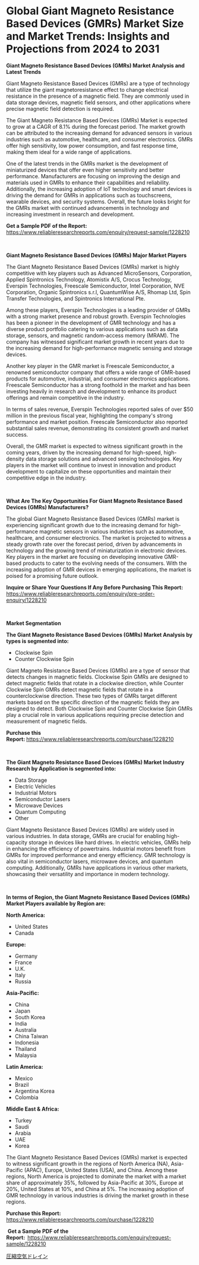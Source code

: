 <p><h1>Global Giant Magneto Resistance Based Devices (GMRs) Market Size and Market Trends: Insights and Projections from 2024 to 2031</h1></p><p><strong>Giant Magneto Resistance Based Devices (GMRs) Market Analysis and Latest Trends</strong></p>
<p><p>Giant Magneto Resistance Based Devices (GMRs) are a type of technology that utilize the giant magnetoresistance effect to change electrical resistance in the presence of a magnetic field. They are commonly used in data storage devices, magnetic field sensors, and other applications where precise magnetic field detection is required.</p><p>The Giant Magneto Resistance Based Devices (GMRs) Market is expected to grow at a CAGR of 8.1% during the forecast period. The market growth can be attributed to the increasing demand for advanced sensors in various industries such as automotive, healthcare, and consumer electronics. GMRs offer high sensitivity, low power consumption, and fast response time, making them ideal for a wide range of applications.</p><p>One of the latest trends in the GMRs market is the development of miniaturized devices that offer even higher sensitivity and better performance. Manufacturers are focusing on improving the design and materials used in GMRs to enhance their capabilities and reliability. Additionally, the increasing adoption of IoT technology and smart devices is driving the demand for GMRs in applications such as touchscreens, wearable devices, and security systems. Overall, the future looks bright for the GMRs market with continued advancements in technology and increasing investment in research and development.</p></p>
<p><strong>Get a Sample PDF of the Report:&nbsp;</strong> <a href="https://www.reliableresearchreports.com/enquiry/request-sample/1228210">https://www.reliableresearchreports.com/enquiry/request-sample/1228210</a></p>
<p>&nbsp;</p>
<p><strong>Giant Magneto Resistance Based Devices (GMRs) Major Market Players</strong></p>
<p><p>The Giant Magneto Resistance Based Devices (GMRs) market is highly competitive with key players such as Advanced MicroSensors, Corporation, Applied Spintronics Technology, Atomistix A/S, Crocus Technology, Everspin Technologies, Freescale Semiconductor, Intel Corporation, NVE Corporation, Organic Spintronics s.r.l, QuantumWise A/S, Rhomap Ltd, Spin Transfer Technologies, and Spintronics International Pte. </p><p>Among these players, Everspin Technologies is a leading provider of GMRs with a strong market presence and robust growth. Everspin Technologies has been a pioneer in the development of GMR technology and has a diverse product portfolio catering to various applications such as data storage, sensors, and magnetic random-access memory (MRAM). The company has witnessed significant market growth in recent years due to the increasing demand for high-performance magnetic sensing and storage devices.</p><p>Another key player in the GMR market is Freescale Semiconductor, a renowned semiconductor company that offers a wide range of GMR-based products for automotive, industrial, and consumer electronics applications. Freescale Semiconductor has a strong foothold in the market and has been investing heavily in research and development to enhance its product offerings and remain competitive in the industry.</p><p>In terms of sales revenue, Everspin Technologies reported sales of over $50 million in the previous fiscal year, highlighting the company's strong performance and market position. Freescale Semiconductor also reported substantial sales revenue, demonstrating its consistent growth and market success.</p><p>Overall, the GMR market is expected to witness significant growth in the coming years, driven by the increasing demand for high-speed, high-density data storage solutions and advanced sensing technologies. Key players in the market will continue to invest in innovation and product development to capitalize on these opportunities and maintain their competitive edge in the industry.</p></p>
<p>&nbsp;</p>
<p><strong>What Are The Key Opportunities For Giant Magneto Resistance Based Devices (GMRs) Manufacturers?</strong></p>
<p><p>The global Giant Magneto Resistance Based Devices (GMRs) market is experiencing significant growth due to the increasing demand for high-performance magnetic sensors in various industries such as automotive, healthcare, and consumer electronics. The market is projected to witness a steady growth rate over the forecast period, driven by advancements in technology and the growing trend of miniaturization in electronic devices. Key players in the market are focusing on developing innovative GMR-based products to cater to the evolving needs of the consumers. With the increasing adoption of GMR devices in emerging applications, the market is poised for a promising future outlook.</p></p>
<p><strong>Inquire or Share Your Questions If Any Before Purchasing This Report:</strong> <a href="https://www.reliableresearchreports.com/enquiry/pre-order-enquiry/1228210">https://www.reliableresearchreports.com/enquiry/pre-order-enquiry/1228210</a></p>
<p>&nbsp;</p>
<p><strong>Market Segmentation</strong></p>
<p><strong>The Giant Magneto Resistance Based Devices (GMRs) Market Analysis by types is segmented into:</strong></p>
<p><ul><li>Clockwise Spin</li><li>Counter Clockwise Spin</li></ul></p>
<p><p>Giant Magneto Resistance Based Devices (GMRs) are a type of sensor that detects changes in magnetic fields. Clockwise Spin GMRs are designed to detect magnetic fields that rotate in a clockwise direction, while Counter Clockwise Spin GMRs detect magnetic fields that rotate in a counterclockwise direction. These two types of GMRs target different markets based on the specific direction of the magnetic fields they are designed to detect. Both Clockwise Spin and Counter Clockwise Spin GMRs play a crucial role in various applications requiring precise detection and measurement of magnetic fields.</p></p>
<p><strong>Purchase this Report:&nbsp;</strong><a href="https://www.reliableresearchreports.com/purchase/1228210">https://www.reliableresearchreports.com/purchase/1228210</a></p>
<p>&nbsp;</p>
<p><strong>The Giant Magneto Resistance Based Devices (GMRs) Market Industry Research by Application is segmented into:</strong></p>
<p><ul><li>Data Storage</li><li>Electric Vehicles</li><li>Industrial Motors</li><li>Semiconductor Lasers</li><li>Microwave Devices</li><li>Quantum Computing</li><li>Other</li></ul></p>
<p><p>Giant Magneto Resistance Based Devices (GMRs) are widely used in various industries. In data storage, GMRs are crucial for enabling high-capacity storage in devices like hard drives. In electric vehicles, GMRs help in enhancing the efficiency of powertrains. Industrial motors benefit from GMRs for improved performance and energy efficiency. GMR technology is also vital in semiconductor lasers, microwave devices, and quantum computing. Additionally, GMRs have applications in various other markets, showcasing their versatility and importance in modern technology.</p></p>
<p>&nbsp;</p>
<p><strong>In terms of Region, the Giant Magneto Resistance Based Devices (GMRs) Market Players available by Region are:</strong></p>
<p>
    <p> <strong> North America: </strong>
        <ul>
            <li>United States</li>
            <li>Canada</li>
        </ul>
        </p> 
    <p> <strong> Europe: </strong>
        <ul>
            <li>Germany</li>
            <li>France</li>
            <li>U.K.</li>
            <li>Italy</li>
            <li>Russia</li>
        </ul>
        </p> 
    <p> <strong> Asia-Pacific: </strong>
        <ul>
            <li>China</li>
            <li>Japan</li>
            <li>South Korea</li>
            <li>India</li>
            <li>Australia</li>
            <li>China Taiwan</li>
            <li>Indonesia</li>
            <li>Thailand</li>
            <li>Malaysia</li>
        </ul>
        </p> 
    <p> <strong> Latin America: </strong>
        <ul>
            <li>Mexico</li>
            <li>Brazil</li>
            <li>Argentina Korea</li>
            <li>Colombia</li>
        </ul>
        </p> 
    <p> <strong> Middle East & Africa: </strong>
        <ul>
            <li>Turkey</li>
            <li>Saudi</li>
            <li>Arabia</li>
            <li>UAE</li>
            <li>Korea</li>
        </ul>
    </p>
    </p>
<p><p>The Giant Magneto Resistance Based Devices (GMRs) market is expected to witness significant growth in the regions of North America (NA), Asia-Pacific (APAC), Europe, United States (USA), and China. Among these regions, North America is projected to dominate the market with a market share of approximately 35%, followed by Asia-Pacific at 30%, Europe at 20%, United States at 10%, and China at 5%. The increasing adoption of GMR technology in various industries is driving the market growth in these regions.</p></p>
<p><strong>Purchase this Report: </strong><a href="https://www.reliableresearchreports.com/purchase/1228210">https://www.reliableresearchreports.com/purchase/1228210</a></p>
<p>&nbsp;<strong>Get a Sample PDF of the Report:&nbsp;&nbsp;</strong><a href="https://www.reliableresearchreports.com/enquiry/request-sample/1228210">https://www.reliableresearchreports.com/enquiry/request-sample/1228210</a></p>
<p><strong></strong></p>
<p><p><a href="https://github.com/mohamedbakry57/Market-Research-Report-List-3/blob/main/212024113350.md">圧縮空気ドレイン</a></p></p>